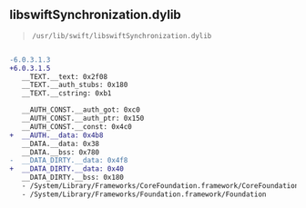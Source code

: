## libswiftSynchronization.dylib

> `/usr/lib/swift/libswiftSynchronization.dylib`

```diff

-6.0.3.1.3
+6.0.3.1.5
   __TEXT.__text: 0x2f08
   __TEXT.__auth_stubs: 0x180
   __TEXT.__cstring: 0xb1

   __AUTH_CONST.__auth_got: 0xc0
   __AUTH_CONST.__auth_ptr: 0x150
   __AUTH_CONST.__const: 0x4c0
+  __AUTH.__data: 0x4b8
   __DATA.__data: 0x38
   __DATA.__bss: 0x780
-  __DATA_DIRTY.__data: 0x4f8
+  __DATA_DIRTY.__data: 0x40
   __DATA_DIRTY.__bss: 0x180
   - /System/Library/Frameworks/CoreFoundation.framework/CoreFoundation
   - /System/Library/Frameworks/Foundation.framework/Foundation

```

